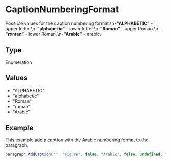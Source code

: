 # CaptionNumberingFormat

Possible values for the caption numbering format.\n-**"ALPHABETIC"** - upper letter.\n-**"alphabetic"** - lower letter.\n-**"Roman"** - upper Roman.\n-**"roman"** - lower Roman.\n-**"Arabic"** - arabic.

## Type

Enumeration

## Values

- "ALPHABETIC"
- "alphabetic"
- "Roman"
- "roman"
- "Arabic"


## Example

This example add a caption with the Arabic numbering format to the paragraph.

```javascript editor-pptx
paragraph.AddCaption("", "Figure", false, "Arabic", false, undefined, "hyphen");
```
